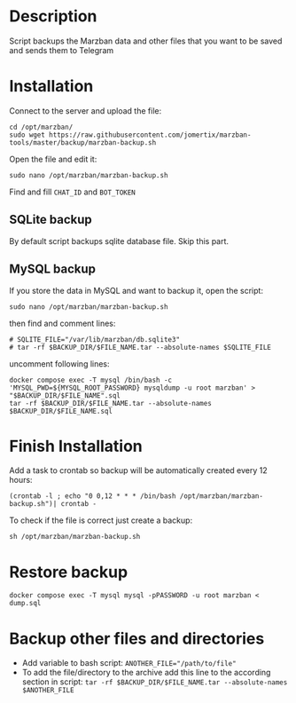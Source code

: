 # Description

Script backups the Marzban data and other files that you want to be saved and sends them to Telegram


# Installation

Connect to the server and upload the file:
```
cd /opt/marzban/
sudo wget https://raw.githubusercontent.com/jomertix/marzban-tools/master/backup/marzban-backup.sh
```

Open the file and edit it:
```
sudo nano /opt/marzban/marzban-backup.sh
```
Find and fill ``CHAT_ID`` and ``BOT_TOKEN`` 


## SQLite backup

By default script backups sqlite database file. Skip this part.

## MySQL backup

If you store the data in MySQL and want to backup it, open the script:
```
sudo nano /opt/marzban/marzban-backup.sh
```
then find and comment lines:
```
# SQLITE_FILE="/var/lib/marzban/db.sqlite3"
# tar -rf $BACKUP_DIR/$FILE_NAME.tar --absolute-names $SQLITE_FILE
```

uncomment following lines:
```
docker compose exec -T mysql /bin/bash -c 'MYSQL_PWD=${MYSQL_ROOT_PASSWORD} mysqldump -u root marzban' > "$BACKUP_DIR/$FILE_NAME".sql
tar -rf $BACKUP_DIR/$FILE_NAME.tar --absolute-names $BACKUP_DIR/$FILE_NAME.sql
```

# Finish Installation

Add a task to crontab so backup will be automatically created every 12 hours:
```
(crontab -l ; echo "0 0,12 * * * /bin/bash /opt/marzban/marzban-backup.sh")| crontab -
```

To check if the file is correct just create a backup:
```
sh /opt/marzban/marzban-backup.sh
```
# Restore backup

```
docker compose exec -T mysql mysql -pPASSWORD -u root marzban < dump.sql
```

# Backup other files and directories

* Add variable to bash script: ``ANOTHER_FILE="/path/to/file"``
* To add the file/directory to the archive add this line to the according section in script: ``tar -rf $BACKUP_DIR/$FILE_NAME.tar --absolute-names $ANOTHER_FILE``

